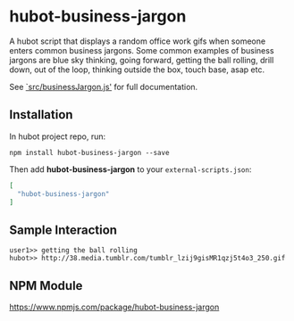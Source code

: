 # hubot-business-jargon

A hubot script that displays a random office work gifs when someone enters common business jargons. Some common examples of business jargons are blue sky thinking, going forward, getting the ball rolling, drill down, out of the loop, thinking outside the box, touch base, asap etc.

See [`src/businessJargon.js'](src/businessJargon.js) for full documentation.

## Installation

In hubot project repo, run:

`npm install hubot-business-jargon --save`

Then add **hubot-business-jargon** to your `external-scripts.json`:

```json
[
  "hubot-business-jargon"
]
```

## Sample Interaction

```
user1>> getting the ball rolling
hubot>> http://38.media.tumblr.com/tumblr_lzij9gisMR1qzj5t4o3_250.gif
```

## NPM Module

https://www.npmjs.com/package/hubot-business-jargon
